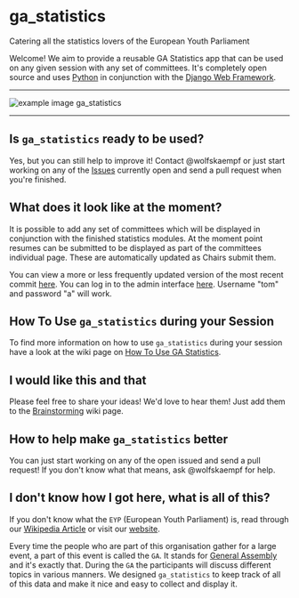 # ga_statistics
Catering all the statistics lovers of the European Youth Parliament

Welcome! We aim to provide a reusable GA Statistics app that can be used on any given session with any set of committees. It's completely open source and uses [Python](http://python.org) in conjunction with the [Django Web Framework](https://www.djangoproject.com/).

***

![example image ga_statistics](http://i.imgur.com/0jdlDRu.png "Example Image ga_statistics")

***

## Is `ga_statistics` ready to be used?

Yes, but you can still help to improve it! Contact @wolfskaempf or just start working on any of the [Issues](https://github.com/wolfskaempf/ga_statistics/issues) currently open and send a pull request when you're finished.

## What does it look like at the moment?

It is possible to add any set of committees which will be displayed in conjunction with the finished statistics modules. At the moment point resumes can be submitted to be displayed as part of the committees individual page. These are automatically updated as Chairs submit them.

You can view a more or less frequently updated version of the most recent commit [here](http://gastatistics.wiesenblu.me). You can log in to the admin interface [here](http://gastatistics.wiesenblu.me/admin). Username "tom" and password "a" will work.

## How To Use `ga_statistics` during your Session

To find more information on how to use `ga_statistics` during your session have a look at the wiki page on [How To Use GA Statistics](https://github.com/wolfskaempf/ga_statistics/wiki/How-To-Use-GA-Statistics).


## I would like this and that

Please feel free to share your ideas! We'd love to hear them! Just add them to the [Brainstorming](https://github.com/wolfskaempf/ga_statistics/wiki/brainstorming) wiki page.


## How to help make `ga_statistics` better
You can just start working on any of the open issued and send a pull request! If you don't know what that means, ask @wolfskaempf for help.

## I don't know how I got here, what is all of this?

If you don't know what the `EYP` (European Youth Parliament) is, read through our [Wikipedia Article](http://en.wikipedia.org/wiki/European_Youth_Parliament) or visit our [website](http://eypej.org).

Every time the people who are part of this organisation gather for a large event, a part of this event is called the `GA`. It stands for [General Assembly](http://en.wikipedia.org/wiki/General_assembly) and it's exactly that. During the `GA` the participants will discuss different topics in various manners. We designed `ga_statistics` to keep track of all of this data and make it nice and easy to collect and display it.
